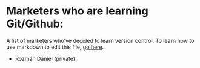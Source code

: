 # Marketers who are learning Git/Github:
A list of marketers who've decided to learn version control. To learn how to use markdown to edit this file, [go here](https://help.github.com/articles/markdown-basics/).

- Rozmán Dániel (private)
